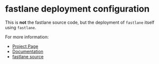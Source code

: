 fastlane deployment configuration
================

This is **not** the fastlane source code, but the deployment of `fastlane` itself using `fastlane`. 

For more information:

- [Project Page](https://github.com/KrauseFx/fastlane)
- [Documentation](https://github.com/KrauseFx/fastlane/tree/master/docs)
- [fastlane source](https://github.com/KrauseFx/fastlane/tree/master/lib)
